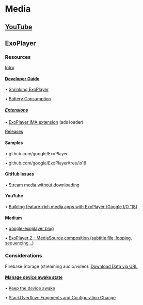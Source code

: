 # Media

## [YouTube](https://docs.google.com/document/d/1SP3mo4c4aFclQSJG4ECrCIqbrytPNm_f2LgtULTY25Y/edit)

## ExoPlayer

### Resources
[Intro](https://developer.android.com/guide/topics/media/exoplayer)

#### [Developer Guide](https://google.github.io/ExoPlayer/guide.html) 

• [Shrinking ExoPlayer](https://google.github.io/ExoPlayer/shrinking.html)

• [Battery Consumption](https://google.github.io/ExoPlayer/battery-consumption.html)

##### [Extensions](https://github.com/google/ExoPlayer/tree/release-v2/extensions/)

• [ExoPlayer IMA extension](https://github.com/google/ExoPlayer/tree/release-v2/extensions/ima) (ads loader)

[Releases](https://github.com/google/ExoPlayer/releases)

#### Samples
• github.com/google/ExoPlayer

• github.com/google/ExoPlayer/tree/io18

#### GitHub Issues
• [Stream media without downloading](https://github.com/google/ExoPlayer/issues/5028)

#### YouTube
• [Building feature-rich media apps with ExoPlayer (Google I/O '18)](https://www.youtube.com/watch?v=svdq1BWl4r8)

#### Medium
• [google-exoplayer blog](https://medium.com/google-exoplayer)

• [ExoPlayer 2 - MediaSource composition (subtitle file, looping, sequencing...)](https://medium.com/google-exoplayer/exoplayer-2-x-mediasource-composition-6c285fcbca1f)

### Considerations

Firebase Storage (streaming audio/video): [Download Data via URL](https://firebase.google.com/docs/storage/android/download-files#download_data_via_url)

#### [Manage device awake state](https://developer.android.com/training/scheduling/)

• [Keep the device awake](https://developer.android.com/training/scheduling/wakelock)

• [StackOverflow: Fragments and Configuration Change](https://stackoverflow.com/a/53908821/2253682)
